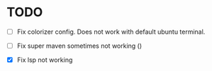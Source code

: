 # TODO

- [ ] Fix colorizer config. Does not work with default ubuntu terminal.
- [ ] Fix super maven sometimes not working (<C-a>)
- [x] Fix lsp not working

